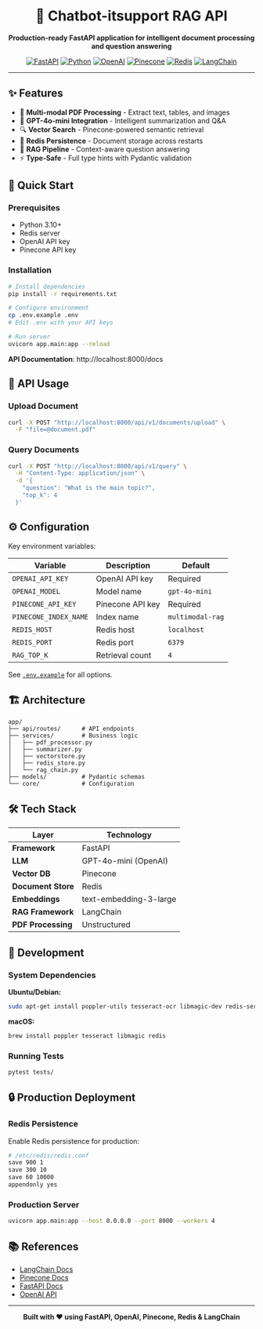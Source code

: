 <div align="center">

# 🤖 Chatbot-itsupport RAG API

**Production-ready FastAPI application for intelligent document processing and question answering**

[![FastAPI](https://img.shields.io/badge/FastAPI-009688?style=for-the-badge&logo=fastapi&logoColor=white)](https://fastapi.tiangolo.com/)
[![Python](https://img.shields.io/badge/Python-3.10+-3776AB?style=for-the-badge&logo=python&logoColor=white)](https://python.org)
[![OpenAI](https://img.shields.io/badge/OpenAI-412991?style=for-the-badge&logo=openai&logoColor=white)](https://openai.com)
[![Pinecone](https://img.shields.io/badge/Pinecone-000000?style=for-the-badge&logo=pinecone&logoColor=white)](https://pinecone.io)
[![Redis](https://img.shields.io/badge/Redis-DC382D?style=for-the-badge&logo=redis&logoColor=white)](https://redis.io)
[![LangChain](https://img.shields.io/badge/LangChain-121212?style=for-the-badge&logo=chainlink&logoColor=white)](https://langchain.com)

</div>

---

## ✨ Features

- 📄 **Multi-modal PDF Processing** - Extract text, tables, and images
- 🧠 **GPT-4o-mini Integration** - Intelligent summarization and Q&A
- 🔍 **Vector Search** - Pinecone-powered semantic retrieval
- 💾 **Redis Persistence** - Document storage across restarts
- 🎯 **RAG Pipeline** - Context-aware question answering
- ⚡ **Type-Safe** - Full type hints with Pydantic validation

## 🚀 Quick Start

### Prerequisites

- Python 3.10+
- Redis server
- OpenAI API key
- Pinecone API key

### Installation

```bash
# Install dependencies
pip install -r requirements.txt

# Configure environment
cp .env.example .env
# Edit .env with your API keys

# Run server
uvicorn app.main:app --reload
```

**API Documentation**: http://localhost:8000/docs

## 📡 API Usage

### Upload Document

```bash
curl -X POST "http://localhost:8000/api/v1/documents/upload" \
  -F "file=@document.pdf"
```

### Query Documents

```bash
curl -X POST "http://localhost:8000/api/v1/query" \
  -H "Content-Type: application/json" \
  -d '{
    "question": "What is the main topic?",
    "top_k": 4
  }'
```

## ⚙️ Configuration

Key environment variables:

| Variable              | Description      | Default          |
| --------------------- | ---------------- | ---------------- |
| `OPENAI_API_KEY`      | OpenAI API key   | Required         |
| `OPENAI_MODEL`        | Model name       | `gpt-4o-mini`    |
| `PINECONE_API_KEY`    | Pinecone API key | Required         |
| `PINECONE_INDEX_NAME` | Index name       | `multimodal-rag` |
| `REDIS_HOST`          | Redis host       | `localhost`      |
| `REDIS_PORT`          | Redis port       | `6379`           |
| `RAG_TOP_K`           | Retrieval count  | `4`              |

See [`.env.example`](.env.example) for all options.

## 🏗️ Architecture

```
app/
├── api/routes/      # API endpoints
├── services/        # Business logic
│   ├── pdf_processor.py
│   ├── summarizer.py
│   ├── vectorstore.py
│   ├── redis_store.py
│   └── rag_chain.py
├── models/          # Pydantic schemas
└── core/            # Configuration
```

## 🛠️ Tech Stack

<div align="center">

| Layer              | Technology             |
| ------------------ | ---------------------- |
| **Framework**      | FastAPI                |
| **LLM**            | GPT-4o-mini (OpenAI)   |
| **Vector DB**      | Pinecone               |
| **Document Store** | Redis                  |
| **Embeddings**     | text-embedding-3-large |
| **RAG Framework**  | LangChain              |
| **PDF Processing** | Unstructured           |

</div>

## 📝 Development

### System Dependencies

**Ubuntu/Debian:**

```bash
sudo apt-get install poppler-utils tesseract-ocr libmagic-dev redis-server
```

**macOS:**

```bash
brew install poppler tesseract libmagic redis
```

### Running Tests

```bash
pytest tests/
```

## 🔒 Production Deployment

### Redis Persistence

Enable Redis persistence for production:

```bash
# /etc/redis/redis.conf
save 900 1
save 300 10
save 60 10000
appendonly yes
```

### Production Server

```bash
uvicorn app.main:app --host 0.0.0.0 --port 8000 --workers 4
```

## 📚 References

- [LangChain Docs](https://python.langchain.com/)
- [Pinecone Docs](https://docs.pinecone.io/)
- [FastAPI Docs](https://fastapi.tiangolo.com/)
- [OpenAI API](https://platform.openai.com/docs/)

---

<div align="center">

**Built with ❤️ using FastAPI, OpenAI, Pinecone, Redis & LangChain**

</div>
